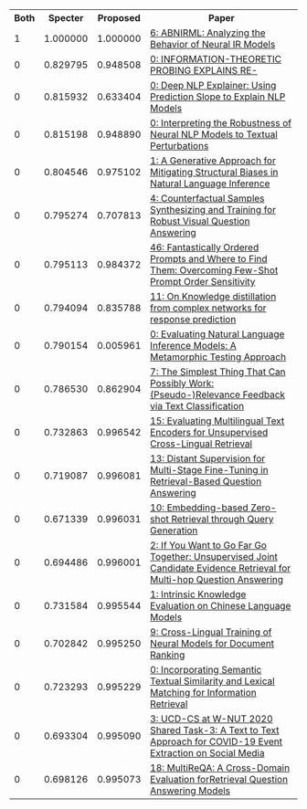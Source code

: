 <html><table><tr>
<th>Both</th>
<th>Specter</th>
<th>Proposed</th>
<th>Paper</th>
</tr>
<tr>
<td>1</td>
<td>1.000000</td>
<td>1.000000</td>
<td><a href="https://www.semanticscholar.org/paper/5a263ddff2ff1069cd7d6cda99116f7c49e07968">6: ABNIRML: Analyzing the Behavior of Neural IR Models</a></td>
</tr>
<tr>
<td>0</td>
<td>0.829795</td>
<td>0.948508</td>
<td><a href="https://www.semanticscholar.org/paper/1150ac706d66dfdf3cdbb77212ee6f68cef44066">0: INFORMATION-THEORETIC PROBING EXPLAINS RE-</a></td>
</tr>
<tr>
<td>0</td>
<td>0.815932</td>
<td>0.633404</td>
<td><a href="https://www.semanticscholar.org/paper/60cf9cde01077688ae7c8401b74b2ed909aba2ec">0: Deep NLP Explainer: Using Prediction Slope to Explain NLP Models</a></td>
</tr>
<tr>
<td>0</td>
<td>0.815198</td>
<td>0.948890</td>
<td><a href="https://www.semanticscholar.org/paper/96fd89de07a69dd2dc94d71f884e64174c5974e2">0: Interpreting the Robustness of Neural NLP Models to Textual Perturbations</a></td>
</tr>
<tr>
<td>0</td>
<td>0.804546</td>
<td>0.975102</td>
<td><a href="https://www.semanticscholar.org/paper/ddafcac10b11a4fb401bbf3b5ef10d5e08f4977a">1: A Generative Approach for Mitigating Structural Biases in Natural Language Inference</a></td>
</tr>
<tr>
<td>0</td>
<td>0.795274</td>
<td>0.707813</td>
<td><a href="https://www.semanticscholar.org/paper/e63369690da85a82bf8581d84f7970340262703c">4: Counterfactual Samples Synthesizing and Training for Robust Visual Question Answering</a></td>
</tr>
<tr>
<td>0</td>
<td>0.795113</td>
<td>0.984372</td>
<td><a href="https://www.semanticscholar.org/paper/0adec918885dff698acf359988ed79a543157f80">46: Fantastically Ordered Prompts and Where to Find Them: Overcoming Few-Shot Prompt Order Sensitivity</a></td>
</tr>
<tr>
<td>0</td>
<td>0.794094</td>
<td>0.835788</td>
<td><a href="https://www.semanticscholar.org/paper/b82b9427ec8e49f7e9fd6757f7fce6bd4bfb0bf4">11: On Knowledge distillation from complex networks for response prediction</a></td>
</tr>
<tr>
<td>0</td>
<td>0.790154</td>
<td>0.005961</td>
<td><a href="https://www.semanticscholar.org/paper/07f10037b4d7d55591134fba18cd5cca940d4fde">0: Evaluating Natural Language Inference Models: A Metamorphic Testing Approach</a></td>
</tr>
<tr>
<td>0</td>
<td>0.786530</td>
<td>0.862904</td>
<td><a href="https://www.semanticscholar.org/paper/c421a58239e681d4caa1afae13e84d5983a4b8ab">7: The Simplest Thing That Can Possibly Work: (Pseudo-)Relevance Feedback via Text Classification</a></td>
</tr>
<tr>
<td>0</td>
<td>0.732863</td>
<td>0.996542</td>
<td><a href="https://www.semanticscholar.org/paper/973989cf46c057e60e30783905f69f5dd07eb26e">15: Evaluating Multilingual Text Encoders for Unsupervised Cross-Lingual Retrieval</a></td>
</tr>
<tr>
<td>0</td>
<td>0.719087</td>
<td>0.996081</td>
<td><a href="https://www.semanticscholar.org/paper/63076064a7775f4ab6a094d93a233d32b7031686">13: Distant Supervision for Multi-Stage Fine-Tuning in Retrieval-Based Question Answering</a></td>
</tr>
<tr>
<td>0</td>
<td>0.671339</td>
<td>0.996031</td>
<td><a href="https://www.semanticscholar.org/paper/da402a19b509405c7c83f052a5bb7f86159cc586">10: Embedding-based Zero-shot Retrieval through Query Generation</a></td>
</tr>
<tr>
<td>0</td>
<td>0.694486</td>
<td>0.996001</td>
<td><a href="https://www.semanticscholar.org/paper/02cc9b6ef7db3ceb21a09661534429336ceba259">2: If You Want to Go Far Go Together: Unsupervised Joint Candidate Evidence Retrieval for Multi-hop Question Answering</a></td>
</tr>
<tr>
<td>0</td>
<td>0.731584</td>
<td>0.995544</td>
<td><a href="https://www.semanticscholar.org/paper/64ad36e33169b599e6ef243aad4f769f7b4c1b97">1: Intrinsic Knowledge Evaluation on Chinese Language Models</a></td>
</tr>
<tr>
<td>0</td>
<td>0.702842</td>
<td>0.995250</td>
<td><a href="https://www.semanticscholar.org/paper/fb654cdfebd804a5485ef774da04537bf5c85536">9: Cross-Lingual Training of Neural Models for Document Ranking</a></td>
</tr>
<tr>
<td>0</td>
<td>0.723293</td>
<td>0.995229</td>
<td><a href="https://www.semanticscholar.org/paper/bdc660a8b2d4d9eaf7b10afc33e11f514cb12bfc">0: Incorporating Semantic Textual Similarity and Lexical Matching for Information Retrieval</a></td>
</tr>
<tr>
<td>0</td>
<td>0.693304</td>
<td>0.995090</td>
<td><a href="https://www.semanticscholar.org/paper/273cd6424b970adc0164d3baf9f96a7c8c7ec78e">3: UCD-CS at W-NUT 2020 Shared Task-3: A Text to Text Approach for COVID-19 Event Extraction on Social Media</a></td>
</tr>
<tr>
<td>0</td>
<td>0.698126</td>
<td>0.995073</td>
<td><a href="https://www.semanticscholar.org/paper/fe7ea2dea7d24b5c661ea901c14e82c92c5fbe20">18: MultiReQA: A Cross-Domain Evaluation forRetrieval Question Answering Models</a></td>
</tr>
</table></html>
